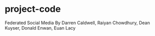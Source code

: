 # project-code
Federated Social Media
By Darren Caldwell, Raiyan Chowdhury, Dean Kuyser, Donald Enwan, Euan Lacy

